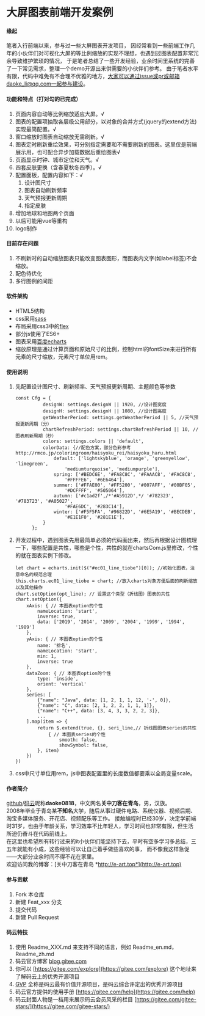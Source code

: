 # 大屏图表前端开发案例

#### 缘起
笔者入行前端以来，参与过一些大屏图表开发项目，
因经常看到一些前端工作几年的小伙伴们对可视化大屏的等比例缩放的实现不理想，也遇到过图表配置非常冗余导致维护繁琐的情况，
于是笔者总结了一些开发经验，业余时间里系统的完善了一下常见需求，整理一个demo开源出来供需要的小伙伴们参考。
由于笔者水平有限，代码中难免有不合理不优雅的地方，大家可以通过issue或pr或邮箱daoke_li@qq.com一起参与建设。

#### 功能和特点（打对勾的已完成）
1. 页面内容自动等比例缩放适应大屏。√
2. 图表的配置项抽取各层级公用部分，以对象的合并方式(jquery的extend方法)实现最简配置。√
3. 窗口缩放时图表自动缩放无需刷新。√
4. 图表定时刷新重绘效果，可分别指定需要和不需要刷新的图表。这里仅是前端展示用，也可配合异步加载数据后重绘图表√
5. 页面显示时钟、城市定位和天气。√
6. 四套皮肤更换（含春夏秋冬四季）。√
7. 配置面板，配置内容如下：√
    1. 设计图尺寸
    2. 图表自动刷新频率
    3. 天气预报更新周期
    4. 指定皮肤
8. 增加地球和地图两个页面
9. 以后可能用vue等重构
10. logo制作

#### 目前存在问题
1. 不刷新时的自动缩放图表只能改变图表图形，而图表内文字(如label标签)不会缩放。
4. 配色待优化
5. 多行图例的间距


#### 软件架构
* HTML5结构
* css采用[sass](https://www.sass.hk/)
* 布局采用css3中的[flex](https://developer.mozilla.org/zh-CN/docs/Learn/CSS/CSS_layout/Flexbox)
* 部分js使用了ES6+
* 图表采用[百度echarts](http://echarts.baidu.com)
* 缩放原理是通过计算页面和原始尺寸的比例，控制html的fontSize来进行所有元素的尺寸缩放，元素尺寸单位用rem。

#### 使用说明
1. 先配置设计图尺寸、刷新频率、天气预报更新周期、主题颜色等参数
    ``` 
    const Cfg = {
              designW: settings.designW || 1920, //设计图宽度
              designH: settings.designH || 1080, //设计图高度
              getWeatherPeriod: settings.getWeatherPeriod || 5, //天气预报更新周期（分）
              chartRefreshPeriod: settings.chartRefreshPeriod || 10, // 图表刷新周期（秒）
              colors: settings.colors || 'default',
              colorData: {//配色方案，部分色彩参考 http://rmco.jp/coloringroom/haisyoku_rei/haisyoku_haru.html
                  default: ['lightskyblue', 'orange', 'greenyellow', 'limegreen',
                      'mediumturquoise', 'mediumpurple'],
                  spring: ['#BEDC6E', '#FA8C8C', '#FAAAC8', '#FAC8C8',
                      '#FFFFE6', '#6E6464'],
                  summer: ['#FFAE00', '#FF5200', '#007AFF', '#00BF05',
                      '#DCFFFF', '#505064'],
                  autumn: ['#c1ad2f',/*'#A5912D',*/ '#782323', '#783723', '#A05027',
                      '#FAE6DC', '#283C14'],
                  winter: ['#F5F5FA', '#96822D', '#6E5A19', '#BECDEB',
                      '#E1E1F0', '#281E1E'],
              }
          };
    ```
    <!--尺寸用62.5%的HTML字号，即1rem=10px。-->
2. 开发过程中，遇到图表先用最简单必须的代码画出来，然后再根据设计图梳理一下，哪些配置是共性，哪些是个性，共性的就在chartsCom.js里修改，个性的就在图表实例下修改。
    ```
    let chart = echarts.init($("#ec01_line_tiobe")[0]); //初始化图表，注意命名的规范合理
    this.charts.ec01_line_tiobe = chart; //放入charts对象方便后面的刷新缩放以及其他操作
    chart.setOption(opt_line); // 设置这个类型（折线图）图表的共性
    chart.setOption({
        xAxis: { // 本图表option的个性
            nameLocation: 'start',
            inverse: true,
            data: ['2019', '2014', '2009', '2004', '1999', '1994', '1989']
        },
        yAxis: { // 本图表option的个性
            name: '排名',
            nameLocation: 'start',
            min: 1,
            inverse: true
        },
        dataZoom: { // 本图表option的个性
            type: 'inside',
            orient: 'vertical'
        },
        series: [
            {"name": "Java", data: [1, 2, 1, 1, 12, '-', 0]},
            {"name": "C", data: [2, 1, 2, 2, 1, 1, 1]},
            {"name": "C++", data: [3, 4, 3, 3, 2, 2, 3]},
            ...
        ].map(item => {
            return $.extend(true, {}, seri_line,// 折线图图表series的共性
                { // 本图表series的个性
                    smooth: false,
                    showSymbol: false,
            }, item)
        })
    })
    ```
3. css中尺寸单位用rem，js中图表配置里的长度数值都要乘以全局变量scale。

#### 作者简介
[github](https://github.com)/[码云]( https://gitee.com)昵称**daoke0818**，中文网名**关中刀客在青岛**，男，汉族。
<br>2008年毕业于青岛某**不知名**大学，随后从事过硬件电路、系统仪器、视频后期、淘宝多媒体服务、开花店、视频配乐等工作。
接触编程时已经30岁，决定学前端时31岁，也由于年龄关系，学习效率不比年轻人，学习时间也非常有限，但生活所迫仍奋斗在代码前线上。
<br>在这里也希望所有转行过来的it小伙伴们能坚持下去，平时有空多学习多总结，三五年就能有小成，这些经验可以让自己着手做些喜欢的事，
而不像我这样急促——大部分业余时间不得不花在家里。
<br>欢迎访问我的博客：[关中刀客在青岛 *http://e-art.top*](http://e-art.top)

#### 参与贡献

1. Fork 本仓库
2. 新建 Feat_xxx 分支
3. 提交代码
4. 新建 Pull Request


#### 码云特技

1. 使用 Readme\_XXX.md 来支持不同的语言，例如 Readme\_en.md，Readme\_zh.md
2. 码云官方博客 [blog.gitee.com](https://blog.gitee.com)
3. 你可以 [https://gitee.com/explore](https://gitee.com/explore) 这个地址来了解码云上的优秀开源项目
4. [GVP](https://gitee.com/gvp) 全称是码云最有价值开源项目，是码云综合评定出的优秀开源项目
5. 码云官方提供的使用手册 [https://gitee.com/help](https://gitee.com/help)
6. 码云封面人物是一档用来展示码云会员风采的栏目 [https://gitee.com/gitee-stars/](https://gitee.com/gitee-stars/)